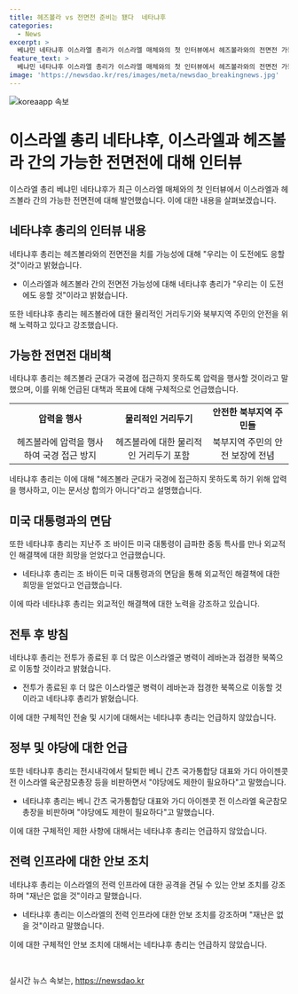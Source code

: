 ```yaml
---
title: 헤즈볼라 vs 전면전 준비는 됐다  네타냐후
categories:
  - News
excerpt: >
  베냐민 네타냐후 이스라엘 총리가 이스라엘 매체와의 첫 인터뷰에서 헤즈볼라와의 전면전 가능성에 대비하고 있다고 밝히며 긴장 상태를 고발했다. 주변국과의 외교적 해결을 희망하며 가자지구 통치 문제에 대한 대안을 검토 중이라고 밝혔으며, 전쟁 후 새로운 전략을 설명하고 야당 비판을 했다. 전력 인프라에 대한 공격에 대한 우려에도 재난은 없을 것이라며 자신감을 드러냈다.
feature_text: >
  베냐민 네타냐후 이스라엘 총리가 이스라엘 매체와의 첫 인터뷰에서 헤즈볼라와의 전면전 가능성에 대비하고 있다고 밝히며 긴장 상태를 고발했다. 주변국과의 외교적 해결을 희망하며 가자지구 통치 문제에 대한 대안을 검토 중이라고 밝혔으며, 전쟁 후 새로운 전략을 설명하고 야당 비판을 했다. 전력 인프라에 대한 공격에 대한 우려에도 재난은 없을 것이라며 자신감을 드러냈다.
image: 'https://newsdao.kr/res/images/meta/newsdao_breakingnews.jpg'
---
```


<p><img src="https://newsdao.kr/res/images/meta/newsdao_breakingnews.jpg" alt="koreaapp 속보" /></p>

<h1>이스라엘 총리 네타냐후, 이스라엘과 헤즈볼라 간의 가능한 전면전에 대해 인터뷰</h1>

<p data-ke-size="size16">이스라엘 총리 베냐민 네타냐후가 최근 이스라엘 매체와의 첫 인터뷰에서 이스라엘과 헤즈볼라 간의 가능한 전면전에 대해 발언했습니다. 이에 대한 내용을 살펴보겠습니다.</p>

<h2 data-ke-size="size26">네타냐후 총리의 인터뷰 내용</h2>

<p data-ke-size="size16">네타냐후 총리는 헤즈볼라와의 전면전을 치를 가능성에 대해 "우리는 이 도전에도 응할 것"이라고 밝혔습니다.</p>

<ul>
  <li>이스라엘과 헤즈볼라 간의 전면전 가능성에 대해 네타냐후 총리가 "우리는 이 도전에도 응할 것"이라고 밝혔습니다.</li>
</ul>

<p data-ke-size="size16">또한 네타냐후 총리는 헤즈볼라에 대한 물리적인 거리두기와 북부지역 주민의 안전을 위해 노력하고 있다고 강조했습니다.</p>

<h2 data-ke-size="size26">가능한 전면전 대비책</h2>

<p data-ke-size="size16">네타냐후 총리는 헤즈볼라 군대가 국경에 접근하지 못하도록 압력을 행사할 것이라고 말했으며, 이를 위해 언급된 대책과 목표에 대해 구체적으로 언급했습니다.</p>

<table>
  <tr>
    <td style="text-align: center; height: 17px;"><b>압력을 행사</b></td>
    <td style="text-align: center; height: 17px;"><b>물리적인 거리두기</b></td>
    <td style="text-align: center; height: 17px;"><b>안전한 북부지역 주민들</b></td>
  </tr>
  <tr>
    <td style="text-align: center; height: 17px;">헤즈볼라에 압력을 행사하여 국경 접근 방지</td>
    <td style="text-align: center; height: 17px;">헤즈볼라에 대한 물리적인 거리두기 포함</td>
    <td style="text-align: center; height: 17px;">북부지역 주민의 안전 보장에 전념</td>
  </tr>
</table>

<p data-ke-size="size16">네타냐후 총리는 이에 대해 "헤즈볼라 군대가 국경에 접근하지 못하도록 하기 위해 압력을 행사하고, 이는 문서상 합의가 아니다"라고 설명했습니다.</p>

<h2 data-ke-size="size26">미국 대통령과의 면담</h2>

<p data-ke-size="size16">또한 네타냐후 총리는 지난주 조 바이든 미국 대통령이 급파한 중동 특사를 만나 외교적인 해결책에 대한 희망을 얻었다고 언급했습니다.</p>

<ul>
  <li>네타냐후 총리는 조 바이든 미국 대통령과의 면담을 통해 외교적인 해결책에 대한 희망을 얻었다고 언급했습니다.</li>
</ul>

<p data-ke-size="size16">이에 따라 네타냐후 총리는 외교적인 해결책에 대한 노력을 강조하고 있습니다.</p>

<h2 data-ke-size="size26">전투 후 방침</h2>

<p data-ke-size="size16">네타냐후 총리는 전투가 종료된 후 더 많은 이스라엘군 병력이 레바논과 접경한 북쪽으로 이동할 것이라고 밝혔습니다.</p>

<ul>
  <li>전투가 종료된 후 더 많은 이스라엘군 병력이 레바논과 접경한 북쪽으로 이동할 것이라고 네타냐후 총리가 밝혔습니다.</li>
</ul>

<p data-ke-size="size16">이에 대한 구체적인 전술 및 시기에 대해서는 네타냐후 총리는 언급하지 않았습니다.</p>

<h2 data-ke-size="size26">정부 및 야당에 대한 언급</h2>

<p data-ke-size="size16">또한 네타냐후 총리는 전시내각에서 탈퇴한 베니 간츠 국가통합당 대표와 가디 아이젠콧 전 이스라엘 육군참모총장 등을 비판하면서 "야당에도 제한이 필요하다"고 말했습니다.</p>

<ul>
  <li>네타냐후 총리는 베니 간츠 국가통합당 대표와 가디 아이젠콧 전 이스라엘 육군참모총장을 비판하며 "야당에도 제한이 필요하다"고 말했습니다.</li>
</ul>

<p data-ke-size="size16">이에 대한 구체적인 제한 사항에 대해서는 네타냐후 총리는 언급하지 않았습니다.</p>

<h2 data-ke-size="size26">전력 인프라에 대한 안보 조치</h2>

<p data-ke-size="size16">네타냐후 총리는 이스라엘의 전력 인프라에 대한 공격을 견딜 수 있는 안보 조치를 강조하며 "재난은 없을 것"이라고 말했습니다.</p>

<ul>
  <li>네타냐후 총리는 이스라엘의 전력 인프라에 대한 안보 조치를 강조하며 "재난은 없을 것"이라고 말했습니다.</li>
</ul>

<p data-ke-size="size16">이에 대한 구체적인 안보 조치에 대해서는 네타냐후 총리는 언급하지 않았습니다.</p>

<p data-ke-size="size16">&nbsp;</p>
실시간 뉴스 속보는, <a href="https://newsdao.kr" rel="dofollow">https://newsdao.kr</a>


